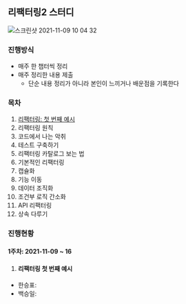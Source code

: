## 리팩터링2 스터디
![스크린샷 2021-11-09 10 04 32](https://user-images.githubusercontent.com/53952734/140842807-bfe21c25-86e1-4ad9-9d90-1c739d8ec8ff.png)

### 진행방식
- 매주 한 챕터씩 정리
- 매주 정리한 내용 제출
  - 단순 내용 정리가 아니라 본인이 느끼거나 배운점을 기록한다

### 목차
1. [리팩터링: 첫 번째 예시](#리팩터링-첫-번째-예시)  
2. 리팩터링 원칙  
3. 코드에서 나는 악취  
4. 테스트 구축하기  
5. 리팩터링 카탈로그 보는 법  
6. 기본적인 리팩터링  
7. 캡슐화  
8. 기능 이동  
9. 데이터 조직화  
10. 조건부 로직 간소화  
11. API 리팩터링  
12. 상속 다루기  

### 진행현황
#### 1주차: 2021-11-09 ~ 16
1. #### 리팩터링 첫 번째 예시
  - 한승표: 
  - 백승일: 
